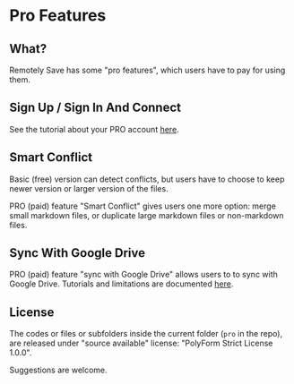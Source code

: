 # Pro Features

## What?

Remotely Save has some "pro features", which users have to pay for using them.

## Sign Up / Sign In And Connect

See the tutorial about your PRO account [here](../docs/pro/README.md).

## Smart Conflict

Basic (free) version can detect conflicts, but users have to choose to keep newer version or larger version of the files.

PRO (paid) feature "Smart Conflict" gives users one more option: merge small markdown files, or duplicate large markdown files or non-markdown files.

## Sync With Google Drive

PRO (paid) feature "sync with Google Drive" allows users to to sync with Google Drive. Tutorials and limitations are documented [here](../docs/remote_services/googledrive/README.md).

## License

The codes or files or subfolders inside the current folder (`pro` in the repo), are released under "source available" license: "PolyForm Strict License 1.0.0".

Suggestions are welcome.
